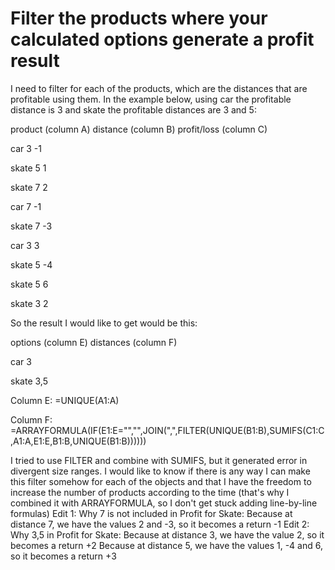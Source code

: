 
# Filter the products where your calculated options generate a profit result

I need to filter for each of the products, which are the distances that are profitable using them.
In the example below, using car the profitable distance is 3 and skate the profitable distances are 3 and 5:




product (column A)
distance (column B)
profit/loss (column C)




car
3
-1


skate
5
1


skate
7
2


car
7
-1


skate
7
-3


car
3
3


skate
5
-4


skate
5
6


skate
3
2




So the result I would like to get would be this:




options (column E)
distances (column F)




car
3


skate
3,5




Column E:
=UNIQUE(A1:A)

Column F:
=ARRAYFORMULA(IF(E1:E="","",JOIN(",",FILTER(UNIQUE(B1:B),SUMIFS(C1:C,A1:A,E1:E,B1:B,UNIQUE(B1:B))))))

I tried to use FILTER and combine with SUMIFS, but it generated error in divergent size ranges.
I would like to know if there is any way I can make this filter somehow for each of the objects and that I have the freedom to increase the number of products according to the time (that's why I combined it with ARRAYFORMULA, so I don't get stuck adding line-by-line formulas)
Edit 1:
Why 7 is not included in Profit for Skate:
Because at distance 7, we have the values 2 and -3, so it becomes a return -1
Edit 2:
Why 3,5 in Profit for Skate:
Because at distance 3, we have the value 2, so it becomes a return +2
Because at distance 5, we have the values 1, -4 and 6, so it becomes a return +3

        